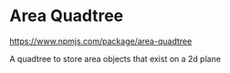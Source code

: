 # Area Quadtree
https://www.npmjs.com/package/area-quadtree

A quadtree to store area objects that exist on a 2d plane

